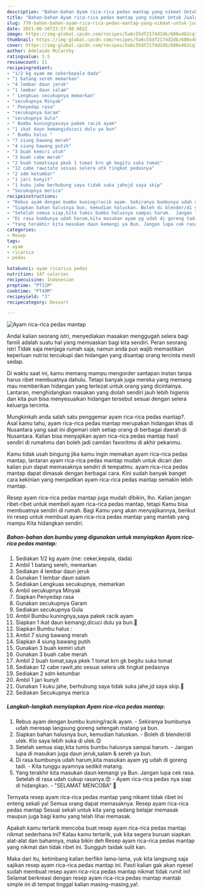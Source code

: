 ```yaml
---
description: "Bahan-bahan Ayam rica-rica pedas mantap yang nikmat Untuk Jualan"
title: "Bahan-bahan Ayam rica-rica pedas mantap yang nikmat Untuk Jualan"
slug: 778-bahan-bahan-ayam-rica-rica-pedas-mantap-yang-nikmat-untuk-jualan
date: 2021-06-16T23:57:08.602Z
image: https://img-global.cpcdn.com/recipes/5a6c55df2174d2db/680x482cq70/ayam-rica-rica-pedas-mantap-foto-resep-utama.jpg
thumbnail: https://img-global.cpcdn.com/recipes/5a6c55df2174d2db/680x482cq70/ayam-rica-rica-pedas-mantap-foto-resep-utama.jpg
cover: https://img-global.cpcdn.com/recipes/5a6c55df2174d2db/680x482cq70/ayam-rica-rica-pedas-mantap-foto-resep-utama.jpg
author: Adelaide McCarthy
ratingvalue: 3.5
reviewcount: 11
recipeingredient:
- "1/2 kg ayam me cekerkepala dada"
- "1 batang sereh memarkan"
- "4 lembar daun jeruk"
- "1 lembar daun salam"
- " Lengkuas secukupnya memarkan"
- "secukupnya Minyak"
- " Penyedap rasa"
- "secukupnya Garam"
- "secukupnya Gula"
- " Bumbu kuningnyasaya pakek racik ayam"
- "1 ikat daun kemangidicuci dulu ya bun"
- " Bumbu halus "
- "7 siung bawang merah"
- "4 siung bawang putih"
- "3 buah kemiri utuh"
- "3 buah cabe merah"
- "2 buah tomatsaya pkek 1 tomat krn gk begitu suka tomat"
- "12 cabe rawitato sesuai selera utk tingkat pedasnya"
- "2 sdm ketumbar"
- "1 jari kunyit"
- "1 kuku jahe berhubung saya tidak suka jahejd saya skip"
- "Secukupnya merica"
recipeinstructions:
- "Rebus ayam dengan bumbu kuning/racik ayam. Sekiranya bumbunya udah meresap langsung goreng setengah matang ya bun."
- "Siapkan bahan halusnya bun, kemudian haluskan. Boleh di blender/di ulek. Klo saya lebih suka di ulek.😊"
- "Setelah semua siap,kita tumis bumbu halusnya sampai harum.  Jangan lupa di masukan juga daun jeruk,salam &amp; sereh ya bun."
- "Di rasa bumbunya udah harum,kita masukan ayam yg udah di goreng tadi. Kita tunggu ayamnya sedikit matang."
- "Yang terakhir kita masukan daun kemangi ya Bun. Jangan lupa cek rasa. Setelah di rasa udah cukup rasanya.😍 Ayam rica-rica pedas nya siap di hidangkan. &#34;SELAMAT MENCOBA&#34; 🤗"
categories:
- Resep
tags:
- ayam
- ricarica
- pedas

katakunci: ayam ricarica pedas 
nutrition: 147 calories
recipecuisine: Indonesian
preptime: "PT11M"
cooktime: "PT49M"
recipeyield: "3"
recipecategory: Dessert

---
```



![Ayam rica-rica pedas mantap](https://img-global.cpcdn.com/recipes/5a6c55df2174d2db/680x482cq70/ayam-rica-rica-pedas-mantap-foto-resep-utama.jpg)

Andai kalian seorang istri, menyediakan masakan menggugah selera bagi famili adalah suatu hal yang memuaskan bagi kita sendiri. Peran seorang istri Tidak saja menjaga rumah saja, namun anda pun wajib memastikan keperluan nutrisi tercukupi dan hidangan yang disantap orang tercinta mesti sedap.

Di waktu  saat ini, kamu memang mampu mengorder santapan instan tanpa harus ribet membuatnya dahulu. Tetapi banyak juga mereka yang memang mau memberikan hidangan yang terlezat untuk orang yang dicintainya. Lantaran, menghidangkan masakan yang diolah sendiri jauh lebih higienis dan kita pun bisa menyesuaikan hidangan tersebut sesuai dengan selera keluarga tercinta. 



Mungkinkah anda salah satu penggemar ayam rica-rica pedas mantap?. Asal kamu tahu, ayam rica-rica pedas mantap merupakan hidangan khas di Nusantara yang saat ini digemari oleh setiap orang di berbagai daerah di Nusantara. Kalian bisa menyajikan ayam rica-rica pedas mantap hasil sendiri di rumahmu dan boleh jadi camilan favoritmu di akhir pekanmu.

Kamu tidak usah bingung jika kamu ingin memakan ayam rica-rica pedas mantap, lantaran ayam rica-rica pedas mantap mudah untuk dicari dan kalian pun dapat memasaknya sendiri di tempatmu. ayam rica-rica pedas mantap dapat dimasak dengan berbagai cara. Kini sudah banyak banget cara kekinian yang menjadikan ayam rica-rica pedas mantap semakin lebih mantap.

Resep ayam rica-rica pedas mantap juga mudah dibikin, lho. Kalian jangan ribet-ribet untuk membeli ayam rica-rica pedas mantap, tetapi Kamu bisa membuatnya sendiri di rumah. Bagi Kamu yang akan menyajikannya, berikut ini resep untuk membuat ayam rica-rica pedas mantap yang mantab yang mampu Kita hidangkan sendiri.

<!--inarticleads1-->

##### Bahan-bahan dan bumbu yang digunakan untuk menyiapkan Ayam rica-rica pedas mantap:

1. Sediakan 1/2 kg ayam (me: ceker,kepala, dada)
1. Ambil 1 batang sereh, memarkan
1. Sediakan 4 lembar daun jeruk
1. Gunakan 1 lembar daun salam
1. Sediakan  Lengkuas secukupnya, memarkan
1. Ambil secukupnya Minyak
1. Siapkan  Penyedap rasa
1. Gunakan secukupnya Garam
1. Sediakan secukupnya Gula
1. Ambil  Bumbu kuningnya,saya pakek racik ayam
1. Siapkan 1 ikat daun kemangi,dicuci dulu ya bun.🤭
1. Siapkan  Bumbu halus :
1. Ambil 7 siung bawang merah
1. Siapkan 4 siung bawang putih
1. Gunakan 3 buah kemiri utuh
1. Gunakan 3 buah cabe merah
1. Ambil 2 buah tomat,saya pkek 1 tomat krn gk begitu suka tomat
1. Sediakan 12 cabe rawit,ato sesuai selera utk tingkat pedasnya
1. Sediakan 2 sdm ketumbar
1. Ambil 1 jari kunyit
1. Gunakan 1 kuku jahe, berhubung saya tidak suka jahe,jd saya skip.🙏
1. Sediakan Secukupnya merica




<!--inarticleads2-->

##### Langkah-langkah menyiapkan Ayam rica-rica pedas mantap:

1. Rebus ayam dengan bumbu kuning/racik ayam. - Sekiranya bumbunya udah meresap langsung goreng setengah matang ya bun.
1. Siapkan bahan halusnya bun, kemudian haluskan. - Boleh di blender/di ulek. Klo saya lebih suka di ulek.😊
1. Setelah semua siap,kita tumis bumbu halusnya sampai harum.  - Jangan lupa di masukan juga daun jeruk,salam &amp; sereh ya bun.
1. Di rasa bumbunya udah harum,kita masukan ayam yg udah di goreng tadi. - Kita tunggu ayamnya sedikit matang.
1. Yang terakhir kita masukan daun kemangi ya Bun. Jangan lupa cek rasa. Setelah di rasa udah cukup rasanya.😍 - Ayam rica-rica pedas nya siap di hidangkan. - &#34;SELAMAT MENCOBA&#34; 🤗




Ternyata resep ayam rica-rica pedas mantap yang nikamt tidak ribet ini enteng sekali ya! Semua orang dapat memasaknya. Resep ayam rica-rica pedas mantap Sesuai sekali untuk kita yang sedang belajar memasak maupun juga bagi kamu yang telah lihai memasak.

Apakah kamu tertarik mencoba buat resep ayam rica-rica pedas mantap nikmat sederhana ini? Kalau kamu tertarik, yuk kita segera buruan siapkan alat-alat dan bahannya, maka bikin deh Resep ayam rica-rica pedas mantap yang nikmat dan tidak ribet ini. Sungguh taidak sulit kan. 

Maka dari itu, ketimbang kalian berfikir lama-lama, yuk kita langsung saja sajikan resep ayam rica-rica pedas mantap ini. Pasti kalian gak akan nyesel sudah membuat resep ayam rica-rica pedas mantap nikmat tidak rumit ini! Selamat berkreasi dengan resep ayam rica-rica pedas mantap mantab simple ini di tempat tinggal kalian masing-masing,ya!.

